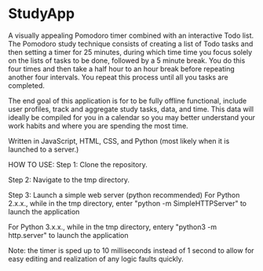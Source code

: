 # StudyApp 


A visually appealing Pomodoro timer combined with an interactive Todo list.
The Pomodoro study technique consists of creating a list of Todo tasks and then
setting a timer for 25 minutes, during which time time you focus solely on the lists 
of tasks to be done, followed by a 5 minute break. You do this four times and then take 
a half hour to an hour break before repeating another four intervals. You repeat this process 
until all you tasks are completed.

The end goal of this application is for to be fully offline functional, include user profiles, track
and aggregate study tasks, data, and time. This data will ideally be compiled for you in a calendar
so you may better understand your work habits and where you are spending the most time.

Written in JavaScript, HTML, CSS, and Python (most likely when it is launched to a server.)

HOW TO USE:
Step 1: 
Clone the repository.

Step 2:
Navigate to the tmp directory.

Step 3:
Launch a simple web server (python recommended)
For Python 2.x.x., while in the tmp directory, enter "python -m SimpleHTTPServer" to launch the application 

For Python 3.x.x., while in the tmp directory, entery "python3  -m http.server" to launch the application

Note: the timer is sped up to 10 milliseconds instead of 1 second to allow for easy editing and realization of any logic faults quickly.

